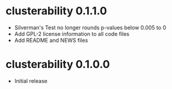 # clusterability 0.1.1.0
* Silverman's Test no longer rounds p-values below 0.005 to 0
* Add GPL-2 license information to all code files
* Add README and NEWS files

# clusterability 0.1.0.0
* Initial release
